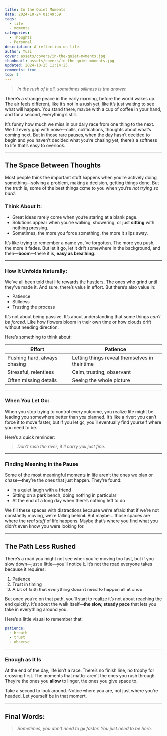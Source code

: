 ```yaml
---
title: In the Quiet Moments
date: 2024-10-24 01:49:59
tags:
  - life
  - moments
categories:
  - Thoughts
  - Personal
description: A reflection on life.
author: Yuzi
cover: assets/covers/in-the-quiet-moments.jpg
thumbnail: assets/covers/in-the-quiet-moments.jpg
updated: 2024-10-25 11:14:25
comments: true
top: 1
---
```


> _In the rush of it all, sometimes stillness is the answer._

There’s a strange peace in the early morning, before the world wakes up. The air feels different, like it’s not in a rush yet, like it’s just waiting to see what will happen. You stand there, maybe with a cup of coffee in your hand, and for a second, everything’s still.

It’s funny how much we miss in our daily race from one thing to the next. We fill every gap with noise—calls, notifications, thoughts about what’s coming next. But in those rare pauses, when the day hasn’t decided to begin and you haven’t decided what you’re chasing yet, there’s a softness to life that’s easy to overlook.

---

## **The Space Between Thoughts**

Most people think the important stuff happens when you’re actively doing something—solving a problem, making a decision, getting things done. But the truth is, some of the best things come to you when you’re _not trying so hard_.

### **Think About It**:

- Great ideas rarely come when you’re staring at a blank page.
- Solutions appear when you’re walking, showering, or just **sitting** with nothing pressing.
- Sometimes, the more you force something, the more it slips away.

It’s like trying to remember a name you’ve forgotten. The more you push, the more it fades. But let it go, let it drift somewhere in the background, and then—**boom**—there it is, **easy as breathing**.

---

### **How It Unfolds Naturally**:

We’ve all been told that life rewards the hustlers. The ones who grind until they’ve made it. And sure, there’s value in effort. But there’s also value in:

- Patience
- Stillness
- Trusting the process

It’s not about being passive. It’s about understanding that some things _can’t be forced_. Like how flowers bloom in their own time or how clouds drift without needing direction.

Here’s something to think about:

| Effort                       | Patience                                       |
| ---------------------------- | ---------------------------------------------- |
| Pushing hard, always chasing | Letting things reveal themselves in their time |
| Stressful, relentless        | Calm, trusting, observant                      |
| Often missing details        | Seeing the whole picture                       |

---

### **When You Let Go**:

When you stop trying to control every outcome, you realize life might be leading you somewhere better than you planned. It’s like a river: you can’t force it to move faster, but if you let go, you’ll eventually find yourself where you need to be.

Here’s a quick reminder:

> _Don’t rush the river; it’ll carry you just fine._

---

### **Finding Meaning in the Pause**

Some of the most meaningful moments in life aren’t the ones we plan or chase—they’re the ones that just happen. They’re found:

- In a quiet laugh with a friend
- Sitting on a park bench, doing nothing in particular
- At the end of a long day when there’s nothing left to do

We fill these spaces with distractions because we’re afraid that if we’re not constantly moving, we’re falling behind. But maybe... those spaces are where the _real stuff_ of life happens. Maybe that’s where you find what you didn’t even know you were looking for.

---

## **The Path Less Rushed**

There’s a road you might not see when you’re moving too fast, but if you slow down—just a little—you’ll notice it. It’s not the road everyone takes because it requires:

1. Patience
2. Trust in timing
3. A bit of faith that everything doesn’t need to happen all at once

But once you’re on that path, you’ll start to realize it’s not about reaching the end quickly. It’s about the walk itself—**the slow, steady pace** that lets you take in everything around you.

Here’s a little visual to remember that:

```yaml
patience:
  - breath
  - trust
  - observe
```

---

### **Enough as It Is**

At the end of the day, life isn’t a race. There’s no finish line, no trophy for crossing first. The moments that matter aren’t the ones you rush through. They’re the ones you **allow** to linger, the ones you give space to.

Take a second to look around. Notice where you are, not just where you’re headed. Let yourself be in that moment.

---

## **Final Words**:

> _Sometimes, you don’t need to go faster. You just need to be here._
